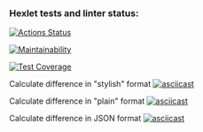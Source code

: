 ### Hexlet tests and linter status:
[![Actions Status](https://github.com/xushaha/java-project-71/workflows/hexlet-check/badge.svg)](https://github.com/xushaha/java-project-71/actions)

[![Maintainability](https://api.codeclimate.com/v1/badges/9bc7fe93bfcb11c64096/maintainability)](https://codeclimate.com/github/xushaha/java-project-71/maintainability)

[![Test Coverage](https://api.codeclimate.com/v1/badges/9bc7fe93bfcb11c64096/test_coverage)](https://codeclimate.com/github/xushaha/java-project-71/test_coverage)

Calculate difference in "stylish" format
[![asciicast](https://asciinema.org/a/1cJ4bgTS8pssQg6PD9KnPPz9I.svg)](https://asciinema.org/a/1cJ4bgTS8pssQg6PD9KnPPz9I)

Calculate difference in "plain" format
[![asciicast](https://asciinema.org/a/f5BI3qMzw1kmd0ptvPcmu6uc4.svg)](https://asciinema.org/a/f5BI3qMzw1kmd0ptvPcmu6uc4)

Calculate difference in JSON format
[![asciicast](https://asciinema.org/a/tfbL4z1L22j93QtmFJrwrmkj2.svg)](https://asciinema.org/a/tfbL4z1L22j93QtmFJrwrmkj2)
